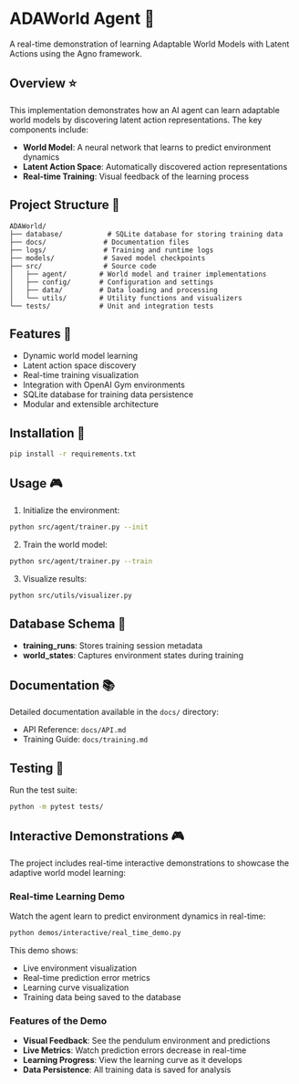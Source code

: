 # ADAWorld Agent 🤖

A real-time demonstration of learning Adaptable World Models with Latent Actions using the Agno framework.

## Overview ⭐

This implementation demonstrates how an AI agent can learn adaptable world models by discovering latent action representations. The key components include:

- **World Model**: A neural network that learns to predict environment dynamics
- **Latent Action Space**: Automatically discovered action representations
- **Real-time Training**: Visual feedback of the learning process

## Project Structure 📁

```
ADAWorld/
├── database/           # SQLite database for storing training data
├── docs/              # Documentation files
├── logs/              # Training and runtime logs
├── models/            # Saved model checkpoints
├── src/               # Source code
│   ├── agent/        # World model and trainer implementations
│   ├── config/       # Configuration and settings
│   ├── data/         # Data loading and processing
│   └── utils/        # Utility functions and visualizers
└── tests/            # Unit and integration tests
```

## Features 🚀

- Dynamic world model learning
- Latent action space discovery
- Real-time training visualization
- Integration with OpenAI Gym environments
- SQLite database for training data persistence
- Modular and extensible architecture

## Installation 🔧

```bash
pip install -r requirements.txt
```

## Usage 🎮

1. Initialize the environment:
```bash
python src/agent/trainer.py --init
```

2. Train the world model:
```bash
python src/agent/trainer.py --train
```

3. Visualize results:
```bash
python src/utils/visualizer.py
```

## Database Schema 💾

- **training_runs**: Stores training session metadata
- **world_states**: Captures environment states during training

## Documentation 📚

Detailed documentation available in the `docs/` directory:
- API Reference: `docs/API.md`
- Training Guide: `docs/training.md`

## Testing 🧪

Run the test suite:
```bash
python -m pytest tests/
```

## Interactive Demonstrations 🎮

The project includes real-time interactive demonstrations to showcase the adaptive world model learning:

### Real-time Learning Demo

Watch the agent learn to predict environment dynamics in real-time:

```bash
python demos/interactive/real_time_demo.py
```

This demo shows:
- Live environment visualization
- Real-time prediction error metrics
- Learning curve visualization
- Training data being saved to the database

### Features of the Demo
- **Visual Feedback**: See the pendulum environment and predictions
- **Live Metrics**: Watch prediction errors decrease in real-time
- **Learning Progress**: View the learning curve as it develops
- **Data Persistence**: All training data is saved for analysis
